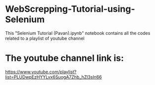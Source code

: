 # WebScrepping-Tutorial-using-Selenium
This "Selenium Tutorial (Pavan).ipynb" notebook contains all the codes related to a playlist of youtube channel

# The youtube channel link is:
https://www.youtube.com/playlist?list=PLUDwpEzHYYLvx6SuogA7Zhb_hZl3sln66
